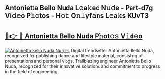 ## Antonietta Bello Nuda L𝚎a𝚔ed N𝚞𝚍e - Part-d7g Vi𝚍𝚎o P𝚑𝚘tos - H𝚘𝚝 O𝚗𝚕yf𝚊ns L𝚎a𝚔s KUvT3

# <h2><a href="http://kf5kt1.oniu.top/?m=Antonietta+Bello+Nuda">🔗👉 🔴 Antonietta Bello Nuda P𝚑ot𝚘𝚜 V𝚒d𝚎o</a></h2>

[![Antonietta Bello Nuda Nu𝚍e𝚜](https://i.imgur.com/0qMVB7G.gif)](http://kf5kt1.oniu.top/?m=Antonietta+Bello+Nuda)
Digital trendsetter Antonietta Bello Nuda, recognized for publishing dance and lifestyle material, consisting of presentations and personal vlogs. Trailblazing engineer Antonietta Bello Nuda, recognized for their innovative solutions and commitment to progress in the field of engineering.  
